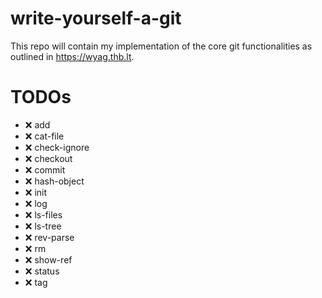 # write-yourself-a-git
This repo will contain my implementation of the core git functionalities as outlined in https://wyag.thb.lt.

# TODOs
* ❌ add
* ❌ cat-file
* ❌ check-ignore
* ❌ checkout
* ❌ commit
* ❌ hash-object
* ❌ init
* ❌ log
* ❌ ls-files
* ❌ ls-tree
* ❌ rev-parse
* ❌ rm
* ❌ show-ref
* ❌ status
* ❌ tag